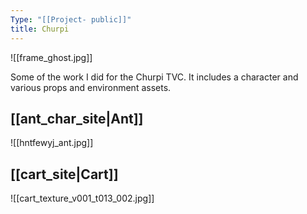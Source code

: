 ```yaml
---
Type: "[[Project- public]]"
title: Churpi
---
```

![[frame_ghost.jpg]]

Some of the work I did for the Churpi TVC. It includes a character and various props and environment assets. 

## [[ant_char_site|Ant]]
![[hntfewyj_ant.jpg]]

## [[cart_site|Cart]]
![[cart_texture_v001_t013_002.jpg]]